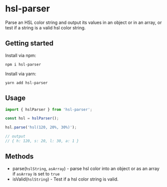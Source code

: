 # hsl-parser
Parse an HSL color string and output its values in an object or in an array, or test if a string is a valid hsl color string.

## Getting started
Install via npm:

```npm i hsl-parser```

Install via yarn:

`yarn add hsl-parser`

## Usage
```javascript
import { hslParser } from 'hsl-parser';

const hsl = hslParser();

hsl.parse('hsl(120, 20%, 30%)');

// output
// { h: 120, s: 20, l: 30, a: 1 }
```
## Methods
- parse(`hslString`, `asArray`) - parse hsl color into an object or as an array if `asArray` is set to `true`
- isValid(`hslString`) - Test if a hsl color string is valid.
